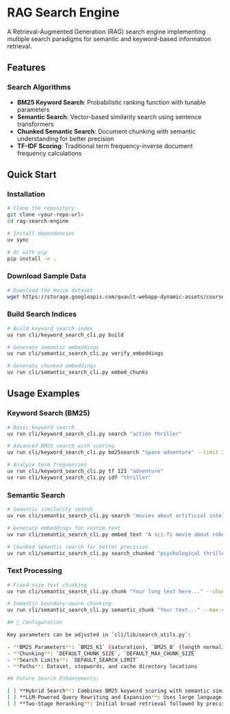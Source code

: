 # RAG Search Engine

A Retrieval-Augmented Generation (RAG) search engine implementing multiple search paradigms for semantic and keyword-based information retrieval.

## Features

### Search Algorithms
- **BM25 Keyword Search**: Probabilistic ranking function with tunable parameters
- **Semantic Search**: Vector-based similarity search using sentence transformers
- **Chunked Semantic Search**: Document chunking with semantic understanding for better precision
- **TF-IDF Scoring**: Traditional term frequency-inverse document frequency calculations

## Quick Start

### Installation

```bash
# Clone the repository
git clone <your-repo-url>
cd rag-search-engine

# Install dependencies
uv sync

# Or with pip
pip install -e .
```

### Download Sample Data

```bash
# Download the movie dataset
wget https://storage.googleapis.com/qvault-webapp-dynamic-assets/course_assets/course-rag-movies.json -O data/movies.json
```

### Build Search Indices

```bash
# Build keyword search index
uv run cli/keyword_search_cli.py build

# Generate semantic embeddings
uv run cli/semantic_search_cli.py verify_embeddings

# Generate chunked embeddings
uv run cli/semantic_search_cli.py embed_chunks
```

## Usage Examples

### Keyword Search (BM25)

```bash
# Basic keyword search
uv run cli/keyword_search_cli.py search "action thriller"

# Advanced BM25 search with scoring
uv run cli/keyword_search_cli.py bm25search "space adventure" --limit 10

# Analyze term frequencies
uv run cli/keyword_search_cli.py tf 123 "adventure"
uv run cli/keyword_search_cli.py idf "thriller"
```

### Semantic Search

```bash
# Semantic similarity search
uv run cli/semantic_search_cli.py search "movies about artificial intelligence"

# Generate embeddings for custom text
uv run cli/semantic_search_cli.py embed_text "A sci-fi movie about robots"

# Chunked semantic search for better precision
uv run cli/semantic_search_cli.py search_chunked "psychological thriller with plot twists"
```

### Text Processing

```bash
# Fixed-size text chunking
uv run cli/semantic_search_cli.py chunk "Your long text here..." --chunk-size 200 --overlap 50

# Semantic boundary-aware chunking
uv run cli/semantic_search_cli.py semantic_chunk "Your text..." --max-chunk-size 4 --overlap 1

## 🔧 Configuration

Key parameters can be adjusted in `cli/lib/search_utils.py`:

- **BM25 Parameters**: `BM25_K1` (saturation), `BM25_B` (length normalization)
- **Chunking**: `DEFAULT_CHUNK_SIZE`, `DEFAULT_MAX_CHUNK_SIZE`
- **Search Limits**: `DEFAULT_SEARCH_LIMIT`
- **Paths**: Dataset, stopwords, and cache directory locations

## Future Search Enhancements:

[ ] **Hybrid Search**: Combines BM25 keyword scoring with semantic similarity for optimal relevance ranking
[ ] **LLM-Powered Query Rewriting and Expansion**: Uses large language models to expand and refine user queries before search execution
[ ] **Two-Stage Reranking**: Initial broad retrieval followed by precise reranking using advanced scoring algorithms
